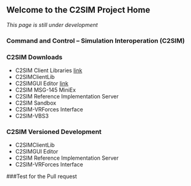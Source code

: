 ## Welcome to the C2SIM Project Home

_This page is still under development_

### Command and Control – Simulation Interoperation (C2SIM)

### C2SIM Downloads
- C2SIM Client Libraries [link](https://github.com/gmuc4i/c2sim/example)
- C2SIMClientLib
- C2SIMGUI Editor [link](https://github.com/gmuc4i/c2sim/raw/master/C2SIMGUIv2.8.8.zip)
- C2SIM MSG-145 MiniEx
- C2SIM Reference Implementation Server
- C2SIM Sandbox
- C2SIM-VRForces Interface
- C2SIM-VBS3

### C2SIM Versioned Development
- C2SIMClientLib
- C2SIMGUI Editor
- C2SIM Reference Implementation Server
- C2SIM-VRForces Interface

###Test for the Pull request
